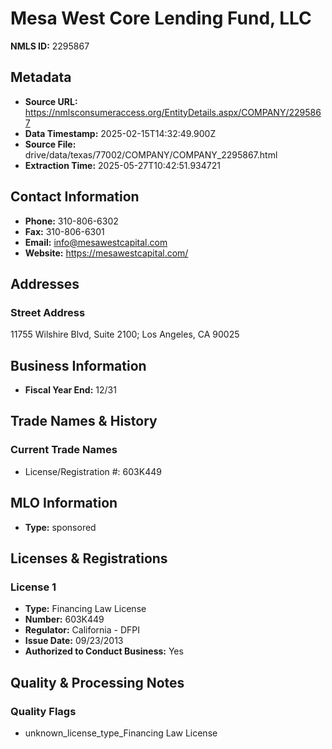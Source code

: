 # Mesa West Core Lending Fund, LLC

**NMLS ID:** 2295867

## Metadata
- **Source URL:** https://nmlsconsumeraccess.org/EntityDetails.aspx/COMPANY/2295867
- **Data Timestamp:** 2025-02-15T14:32:49.900Z
- **Source File:** drive/data/texas/77002/COMPANY/COMPANY_2295867.html
- **Extraction Time:** 2025-05-27T10:42:51.934721

## Contact Information
- **Phone:** 310-806-6302
- **Fax:** 310-806-6301
- **Email:** info@mesawestcapital.com
- **Website:** https://mesawestcapital.com/

## Addresses
### Street Address
11755 Wilshire Blvd, Suite 2100; Los Angeles, CA 90025

## Business Information
- **Fiscal Year End:** 12/31

## Trade Names & History
### Current Trade Names
- License/Registration #: 603K449

## MLO Information
- **Type:** sponsored

## Licenses & Registrations

### License 1
- **Type:** Financing Law License
- **Number:** 603K449
- **Regulator:** California - DFPI
- **Issue Date:** 09/23/2013
- **Authorized to Conduct Business:** Yes

## Quality & Processing Notes
### Quality Flags
- unknown_license_type_Financing Law License
